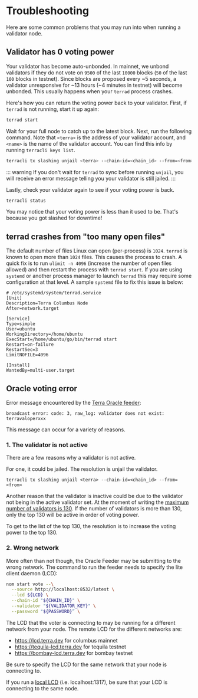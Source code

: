 # Troubleshooting

Here are some common problems that you may run into when running a validator node.

## Validator has 0 voting power

Your validator has become auto-unbonded. In mainnet, we unbond validators if they do not vote on `9500` of the last `10000` blocks (`50` of the last `100` blocks in testnet). Since blocks are proposed every ~5 seconds, a validator unresponsive for ~13 hours (~4 minutes in testnet) will become unbonded. This usually happens when your `terrad` process crashes.

Here's how you can return the voting power back to your validator. First, if `terrad` is not running, start it up again:

```bash
terrad start
```

Wait for your full node to catch up to the latest block. Next, run the following command. Note that `<terra>` is the address of your validator account, and `<name>` is the name of the validator account. You can find this info by running `terracli keys list`.

```bash
terracli tx slashing unjail <terra> --chain-id=<chain_id> --from=<from>
```

::: warning
If you don't wait for `terrad` to sync before running `unjail`, you will receive an error message telling you your validator is still jailed.
:::

Lastly, check your validator again to see if your voting power is back.

```bash
terracli status
```

You may notice that your voting power is less than it used to be. That's because you got slashed for downtime!

## terrad crashes from "too many open files"

The default number of files Linux can open (per-process) is `1024`. `terrad` is known to open more than `1024` files. This causes the process to crash. A quick fix is to run `ulimit -n 4096` (increase the number of open files allowed) and then restart the process with `terrad start`. If you are using `systemd` or another process manager to launch `terrad` this may require some configuration at that level. A sample `systemd` file to fix this issue is below:

```systemd
# /etc/systemd/system/terrad.service
[Unit]
Description=Terra Columbus Node
After=network.target

[Service]
Type=simple
User=ubuntu
WorkingDirectory=/home/ubuntu
ExecStart=/home/ubuntu/go/bin/terrad start
Restart=on-failure
RestartSec=3
LimitNOFILE=4096

[Install]
WantedBy=multi-user.target
```

## Oracle voting error

Error message encountered by the [Terra Oracle feeder](https://github.com/terra-money/oracle-feeder):

    broadcast error: code: 3, raw_log: validator does not exist: terravaloperxxx

This message can occur for a variety of reasons.

### 1. The validator is not active

There are a few reasons why a validator is not active.

For one, it could be jailed. The resolution is unjail the validator.

    terracli tx slashing unjail <terra> --chain-id=<chain_id> --from=<from>

Another reason that the validator is inactive could be due to the validator not being in the active validator set. At the moment of writing the [maximum number of validators is 130](https://docs.terra.money/validators.html#delegations). If the number of validators is more than 130, only the top 130 will be active in order of voting power.

To get to the list of the top 130, the resolution is to increase the voting power to the top 130.

### 2. Wrong network

More often than not though, the Oracle Feeder may be submitting to the wrong network. The command to run the feeder needs to specify the lite client daemon (LCD):

```bash
nom start vote --\
  --source http://localhost:8532/latest \
  --lcd ${LCD} \
  --chain-id "${CHAIN_ID}" \
  --validator "${VALIDATOR_KEY}" \
  --password "${PASSWORD}” \
```

The LCD that the voter is connecting to may be running for a different network from your node. The remote LCD for the different networks are:

- https://lcd.terra.dev for columbus mainnet
- https://tequila-lcd.terra.dev for tequila testnet
- https://bombay-lcd.terra.dev for bombay testnet

Be sure to specify the LCD for the same network that your node is connecting to.

If you run a [local LCD](https://docs.terra.money/terracli/lcd.html) (i.e. localhost:1317), be sure that your LCD is connecting to the same node.